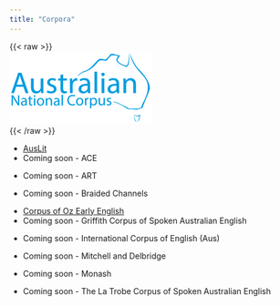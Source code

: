 ```yaml
---
title: "Corpora"
---
```

{{< raw >}}
<br/>
<img src="/ausnc-logo_250px.png" title="AusNC Logo" class="home_image"/>
<br/>
{{< /raw >}}
- [AusLit](https://data.ldaca.edu.au/collection?id=arcp%3A%2F%2Fname%2CAustLit&_crateId=arcp%3A%2F%2Fname%2CAustLit)
- Coming soon - ACE
<!-- - [ACE](https://ausnc.org.au/corpora/ace) -->
- Coming soon - ART
<!-- - [ART](https://ausnc.org.au/corpora/art) -->
- Coming soon - Braided Channels
<!-- - [Braided Channels](https://ausnc.org.au/corpora/braided-channels) -->
- [Corpus of Oz Early English](https://data.ldaca.edu.au/collection?id=arcp%3A%2F%2Fname%2Ccorpus-of-oz-early-english&_crateId=arcp%3A%2F%2Fname%2Ccorpus-of-oz-early-english)
- Coming soon - Griffith Corpus of Spoken Australian English
<!-- - [Griffith Corpus of Spoken Australian English](https://ausnc.org.au/corpora/gcsause) -->
- Coming soon - International Corpus of English (Aus)
<!-- - [International Corpus of English (Aus)](https://ausnc.org.au/corpora/ice) -->
- Coming soon - Mitchell and Delbridge
<!-- - [Mitchell and Delbridge](https://ausnc.org.au/corpora/md) -->
- Coming soon - Monash
<!-- - [Monash](https://ausnc.org.au/corpora/monash) -->
- Coming soon - The La Trobe Corpus of Spoken Australian English
<!-- - [The La Trobe Corpus of Spoken Australian English](https://ausnc.org.au/corpora/latrobecsause) -->